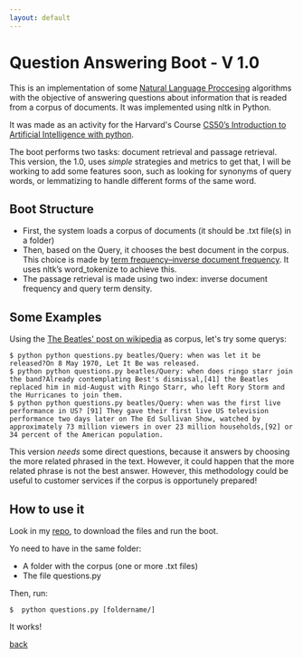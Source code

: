 ```yaml
---
layout: default
---
```

# Question Answering Boot - V 1.0

This is an implementation of some [Natural Language Proccesing](https://en.wikipedia.org/wiki/Natural_language_processing) algorithms with the objective of answering questions about information that is readed from a corpus of documents. It was implemented using nltk in Python. 

It was made as an activity for the Harvard's Course [CS50’s Introduction to Artificial Intelligence with python](https://cs50.harvard.edu/ai/2020/). 

The boot performs two tasks: document retrieval and passage retrieval. This version, the 1.0, uses _simple_ strategies and metrics to get that, I will be working to add some features soon, such as looking for synonyms of query words, or lemmatizing to handle different forms of the same word.

## Boot Structure

* First, the system loads a corpus of documents (it should be .txt file(s) in a folder)
* Then, based on the Query, it chooses the best document in the corpus. This choice is made by [term frequency–inverse document frequency](https://en.wikipedia.org/wiki/Tf%E2%80%93idf). It uses nltk’s word_tokenize to achieve this.
* The passage retrieval is made using two index: inverse document frequency and query term density. 

## Some Examples

Using the [The Beatles' post on wikipedia](https://en.wikipedia.org/wiki/The_Beatles) as corpus, let's try some querys: 

```
$ python python questions.py beatles/Query: when was let it be released?On 8 May 1970, Let It Be was released.
$ python python questions.py beatles/Query: when does ringo starr join the band?Already contemplating Best's dismissal,[41] the Beatles replaced him in mid-August with Ringo Starr, who left Rory Storm and the Hurricanes to join them.
$ python python questions.py beatles/Query: when was the first live performance in US? [91] They gave their first live US television performance two days later on The Ed Sullivan Show, watched by approximately 73 million viewers in over 23 million households,[92] or 34 percent of the American population.

```

This version _needs_ some direct questions, because it answers by choosing the more related phrased in the text. However, it could happen that the more related phrase is not the best answer. However, this methodology could be useful to customer services if the corpus is opportunely prepared!


## How to use it

Look in my [repo](https://github.com/Marouxet/cs50/tree/06-Questions), to download the files and run the boot. 

Yo need to have in the same folder:

* A folder with the corpus (one or more .txt files)
* The file questions.py


Then, run:


```
$  python questions.py [foldername/]
```


It works!

[back](./)

